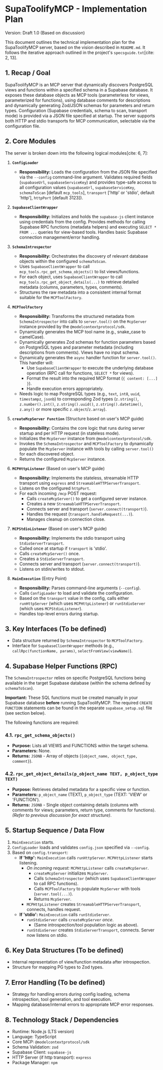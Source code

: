 # SupaToolifyMCP - Implementation Plan

Version: Draft 1.0 (Based on discussion)

This document outlines the technical implementation plan for the SupaToolifyMCP server, based on the vision described in `README.md`. It follows the iterative approach outlined in the project's `specsguide.txt`[cite: 2, 13].

## 1. Recap / Goal

SupaToolifyMCP is an MCP server that dynamically discovers PostgreSQL views and functions within a specified schema in a Supabase database. It exposes these database objects as MCP tools (parameterless for views, parameterized for functions), using database comments for descriptions and dynamically generating Zod/JSON schemas for parameters and return types. Configuration (Supabase credentials, schema to scan, transport mode) is provided via a JSON file specified at startup. The server supports both HTTP and stdio transports for MCP communication, selectable via the configuration file.

## 2. Core Modules

The server is broken down into the following logical modules[cite: 6, 7]:

1.  **`ConfigLoader`**
    * **Responsibility:** Loads the configuration from the JSON file specified via the `--config` command-line argument. Validates required fields (`supabaseUrl`, `supabaseServiceKey`) and provides type-safe access to all configuration values (`supabaseUrl`, `supabaseServiceKey`, `schemaToScan` [default `mcp_tools`], `transport` ['http' or 'stdio', default 'http'], `httpPort` [default 3123]).

2.  **`SupabaseClientWrapper`**
    * **Responsibility:** Initializes and holds the `supabase-js` client instance using credentials from the config. Provides methods for calling Supabase RPC functions (metadata helpers) and executing `SELECT * FROM ...` queries for view-based tools. Handles basic Supabase connection management/error handling.

3.  **`SchemaIntrospector`**
    * **Responsibility:** Orchestrates the discovery of relevant database objects within the configured `schemaToScan`.
    * Uses `SupabaseClientWrapper` to call `mcp_tools.rpc_get_schema_objects()` to list views/functions.
    * For each object, uses `SupabaseClientWrapper` to call `mcp_tools.rpc_get_object_details(...)` to retrieve detailed metadata (columns, parameters, types, comments).
    * Structures the raw metadata into a consistent internal format suitable for the `MCPToolFactory`.

4.  **`MCPToolFactory`**
    * **Responsibility:** Transforms the structured metadata from `SchemaIntrospector` into calls to `server.tool()` on the `McpServer` instance provided by the `@modelcontextprotocol/sdk`.
    * Dynamically generates the MCP tool name (e.g., snake_case to camelCase).
    * Dynamically generates Zod schemas for function parameters based on PostgreSQL types and parameter metadata (including descriptions from comments). Views have no input schema.
    * Dynamically generates the `async` handler function for `server.tool()`. This handler will:
        * Use `SupabaseClientWrapper` to execute the underlying database operation (RPC call for functions, `SELECT *` for views).
        * Format the result into the required MCP format (`{ content: [...] }`).
        * Handle execution errors appropriately.
    * Needs logic to map PostgreSQL types (e.g., `text`, `int8`, `uuid`, `timestampz`, `jsonb`) to corresponding Zod types (`z.string()`, `z.number().int()`, `z.string().uuid()`, `z.string().datetime()`, `z.any()` or more specific `z.object`/`z.array`).

5.  **`createMcpServer Function`** (Structure based on user's MCP guide)
    * **Responsibility:** Contains the core logic that runs during server startup and per HTTP request (in stateless mode).
    * Initializes the `McpServer` instance from `@modelcontextprotocol/sdk`.
    * Invokes the `SchemaIntrospector` and `MCPToolFactory` to dynamically populate the `McpServer` instance with tools by calling `server.tool()` for each discovered object.
    * Returns the configured `McpServer` instance.

6.  **`MCPHttpListener`** (Based on user's MCP guide)
    * **Responsibility:** Implements the stateless, streamable HTTP transport using `express` and `StreamableHTTPServerTransport`.
    * Listens on the configured `httpPort`.
    * For each incoming `/mcp` POST request:
        * Calls `createMcpServer()` to get a configured server instance.
        * Creates a new `StreamableHTTPServerTransport`.
        * Connects server and transport (`server.connect(transport)`).
        * Handles the request (`transport.handleRequest(...)`).
        * Manages cleanup on connection close.

7.  **`MCPStdioListener`** (Based on user's MCP guide)
    * **Responsibility:** Implements the stdio transport using `StdioServerTransport`.
    * Called once at startup if `transport` is 'stdio'.
    * Calls `createMcpServer()` once.
    * Creates a `StdioServerTransport`.
    * Connects server and transport (`server.connect(transport)`).
    * Listens on stdin/writes to stdout.

8.  **`MainExecution`** (Entry Point)
    * **Responsibility:** Parses command-line arguments (`--config`).
    * Calls `ConfigLoader` to load and validate the configuration.
    * Based on the `transport` value in the config, calls either `runHttpServer` (which uses `MCPHttpListener`) or `runStdioServer` (which uses `MCPStdioListener`).
    * Handles top-level errors during startup.

## 3. Key Interfaces (To be defined)

* Data structure returned by `SchemaIntrospector` to `MCPToolFactory`.
* Interface for `SupabaseClientWrapper` methods (e.g., `callRpc(functionName, params)`, `selectFromView(viewName)`).

## 4. Supabase Helper Functions (RPC)

The `SchemaIntrospector` relies on specific PostgreSQL functions being available in the target Supabase database (within the schema defined by `schemaToScan`).

**Important:** These SQL functions must be created manually in your Supabase database **before** running SupaToolifyMCP. The required `CREATE FUNCTION` statements can be found in the separate `supabase_setup.sql` file (see section below).

The following functions are required:

### 4.1. `rpc_get_schema_objects()`
* **Purpose:** Lists all VIEWS and FUNCTIONS within the target schema.
* **Parameters:** None.
* **Returns:** `JSONB` - Array of objects (`{object_name, object_type, comment}`).

### 4.2. `rpc_get_object_details(p_object_name TEXT, p_object_type TEXT)`
* **Purpose:** Retrieves detailed metadata for a specific view or function.
* **Parameters:** `p_object_name` (TEXT), `p_object_type` (TEXT: 'VIEW' or 'FUNCTION').
* **Returns:** `JSONB` - Single object containing details (columns with comments for views; parameters, return type, comments for functions). *(Refer to previous discussion for exact structure)*.

## 5. Startup Sequence / Data Flow

1.  `MainExecution` starts.
2.  `ConfigLoader` loads and validates `config.json` specified via `--config`.
3.  Based on `config.transport`:
    * **If 'http':** `MainExecution` calls `runHttpServer`. `MCPHttpListener` starts listening.
        * *On incoming request:* `MCPHttpListener` calls `createMcpServer`.
            * `createMcpServer` initializes `McpServer`.
            * Calls `SchemaIntrospector` (which uses `SupabaseClientWrapper` to call RPC functions).
            * Calls `MCPToolFactory` to populate `McpServer` with tools (`server.tool(...)`).
            * Returns `McpServer`.
        * `MCPHttpListener` creates `StreamableHTTPServerTransport`, connects, handles request.
    * **If 'stdio':** `MainExecution` calls `runStdioServer`.
        * `runStdioServer` calls `createMcpServer` *once*.
            * (Same introspection/tool population logic as above).
        * `runStdioServer` creates `StdioServerTransport`, connects. Server now listens on stdio.

## 6. Key Data Structures (To be defined)

* Internal representation of view/function metadata after introspection.
* Structure for mapping PG types to Zod types.

## 7. Error Handling (To be defined)

* Strategy for handling errors during config loading, schema introspection, tool generation, and tool execution.
* Mapping database/internal errors to appropriate MCP error responses.

## 8. Technology Stack / Dependencies

* Runtime: Node.js (LTS version)
* Language: TypeScript
* Core MCP: `@modelcontextprotocol/sdk`
* Schema Validation: `zod`
* Supabase Client: `supabase-js`
* HTTP Server (if http transport): `express`
* Package Manager: `npm` 